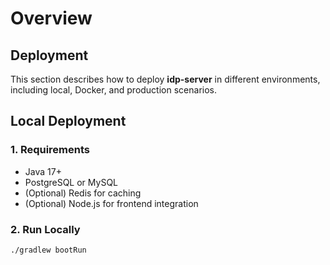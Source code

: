# Overview
## Deployment

This section describes how to deploy **idp-server** in different environments, including local, Docker, and production scenarios.

## Local Deployment

### 1. Requirements

- Java 17+
- PostgreSQL or MySQL
- (Optional) Redis for caching
- (Optional) Node.js for frontend integration

### 2. Run Locally

```bash
./gradlew bootRun
```


